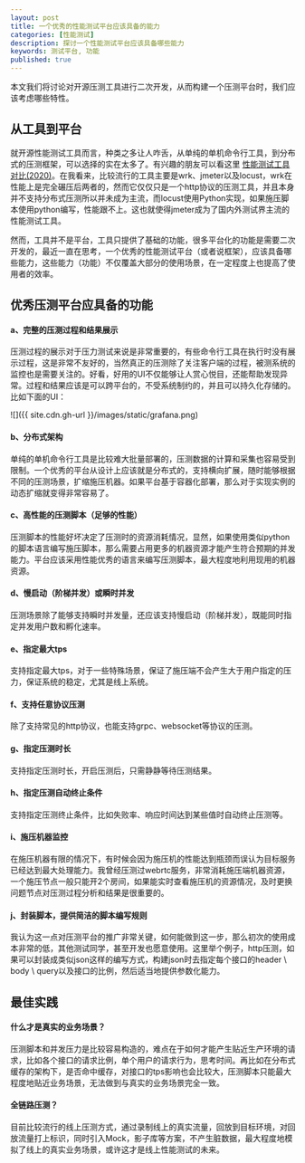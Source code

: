 ```yaml
---
layout: post
title: 一个优秀的性能测试平台应该具备的能力
categories: [性能测试]
description: 探讨一个性能测试平台应该具备哪些能力
keywords: 测试平台, 功能
published: true
---
```

本文我们将讨论对开源压测工具进行二次开发，从而构建一个压测平台时，我们应该考虑哪些特性。

## 从工具到平台

就开源性能测试工具而言，种类之多让人咋舌，从单纯的单机命令行工具，到分布式的压测框架，可以选择的实在太多了。有兴趣的朋友可以看这里 [性能测试工具对比(2020)](https://k6.io/blog/comparing-best-open-source-load-testing-tools)。在我看来，比较流行的工具主要是wrk、jmeter以及locust，wrk在性能上是完全碾压后两者的，然而它仅仅只是一个http协议的压测工具，并且本身并不支持分布式压测所以并未成为主流，而locust使用Python实现，如果施压脚本使用python编写，性能跟不上。这也就使得jmeter成为了国内外测试界主流的性能测试工具。

然而，工具并不是平台，工具只提供了基础的功能，很多平台化的功能是需要二次开发的，最近一直在思考，一个优秀的性能测试平台（或者说框架），应该具备哪些能力，这些能力（功能）不仅覆盖大部分的使用场景，在一定程度上也提高了使用者的效率。

## 优秀压测平台应具备的功能

#### a、完整的压测过程和结果展示

压测过程的展示对于压力测试来说是非常重要的，有些命令行工具在执行时没有展示过程，这是非常不友好的，当然真正的压测除了关注客户端的过程，被测系统的监控也是需要关注的。好看，好用的UI不仅能够让人赏心悦目，还能帮助发现异常。过程和结果应该是可以跨平台的，不受系统制约的，并且可以持久化存储的。比如下面的UI：

![]({{ site.cdn.gh-url }}/images/static/grafana.png)

#### b、分布式架构

单纯的单机命令行工具是比较难大批量部署的，压测数据的计算和采集也容易受到限制。一个优秀的平台从设计上应该就是分布式的，支持横向扩展，随时能够根据不同的压测场景，扩缩施压机器。如果平台基于容器化部署，那么对于实现实例的动态扩缩就变得非常容易了。

#### c、高性能的压测脚本（足够的性能）

压测脚本的性能好坏决定了压测时的资源消耗情况，显然，如果使用类似python的脚本语言编写施压脚本，那么需要占用更多的机器资源才能产生符合预期的并发能力。平台应该采用性能优秀的语言来编写压测脚本，最大程度地利用现用的机器资源。

#### d、慢启动（阶梯并发）或瞬时并发

压测场景除了能够支持瞬时并发量，还应该支持慢启动（阶梯并发），既能同时指定并发用户数和孵化速率。

#### e、指定最大tps

支持指定最大tps，对于一些特殊场景，保证了施压端不会产生大于用户指定的压力，保证系统的稳定，尤其是线上系统。

#### f、支持任意协议压测

除了支持常见的http协议，也能支持grpc、websocket等协议的压测。

#### g、指定压测时长

支持指定压测时长，开启压测后，只需静静等待压测结果。

#### h、指定压测自动终止条件

支持指定压测终止条件，比如失败率、响应时间达到某些值时自动终止压测等。

#### i、施压机器监控

在施压机器有限的情况下，有时候会因为施压机的性能达到瓶颈而误认为目标服务已经达到最大处理能力。我曾经压测过webrtc服务，非常消耗施压端机器资源，一个施压节点一般只能开2个房间，如果能实时查看施压机的资源情况，及时更换问题节点对压测过程分析和结果是很重要的。

#### j、封装脚本，提供简洁的脚本编写规则

我认为这一点对压测平台的推广非常关键，如何能做到这一步，那么初次的使用成本非常的低，其他测试同学，甚至开发也愿意使用。这里举个例子，http压测，如果可以封装成类似json这样的编写方式，构建json时去指定每个接口的header \ body \ query以及接口的比例，然后适当地提供参数化能力。

## 最佳实践

#### 什么才是真实的业务场景？

压测脚本和并发压力是比较容易构造的，难点在于如何才能产生贴近生产环境的请求，比如各个接口的请求比例，单个用户的请求行为，思考时间。再比如在分布式缓存的架构下，是否命中缓存，对接口的tps影响也会比较大，压测脚本只能最大程度地贴近业务场景，无法做到与真实的业务场景完全一致。

#### 全链路压测？

目前比较流行的线上压测方式，通过录制线上的真实流量，回放到目标环境，对回放流量打上标识，同时引入Mock，影子库等方案，不产生脏数据，最大程度地模拟了线上的真实业务场景，或许这才是线上性能测试的未来。





